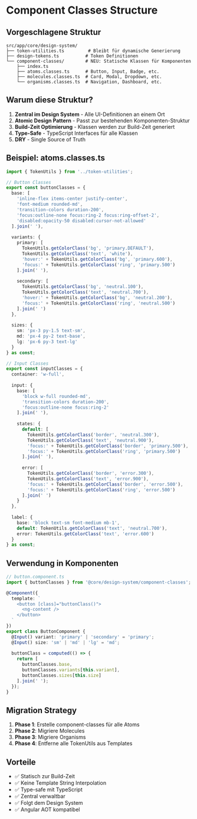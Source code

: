 # Component Classes Structure

## Vorgeschlagene Struktur

```
src/app/core/design-system/
├── token-utilities.ts         # Bleibt für dynamische Generierung
├── design-tokens.ts          # Token Definitionen
└── component-classes/        # NEU: Statische Klassen für Komponenten
    ├── index.ts
    ├── atoms.classes.ts      # Button, Input, Badge, etc.
    ├── molecules.classes.ts  # Card, Modal, Dropdown, etc.
    └── organisms.classes.ts  # Navigation, Dashboard, etc.
```

## Warum diese Struktur?

1. **Zentral im Design System** - Alle UI-Definitionen an einem Ort
2. **Atomic Design Pattern** - Passt zur bestehenden Komponenten-Struktur
3. **Build-Zeit Optimierung** - Klassen werden zur Build-Zeit generiert
4. **Type-Safe** - TypeScript Interfaces für alle Klassen
5. **DRY** - Single Source of Truth

## Beispiel: atoms.classes.ts

```typescript
import { TokenUtils } from '../token-utilities';

// Button Classes
export const buttonClasses = {
  base: [
    'inline-flex items-center justify-center',
    'font-medium rounded-md',
    'transition-colors duration-200',
    'focus:outline-none focus:ring-2 focus:ring-offset-2',
    'disabled:opacity-50 disabled:cursor-not-allowed'
  ].join(' '),
  
  variants: {
    primary: [
      TokenUtils.getColorClass('bg', 'primary.DEFAULT'),
      TokenUtils.getColorClass('text', 'white'),
      'hover:' + TokenUtils.getColorClass('bg', 'primary.600'),
      'focus:' + TokenUtils.getColorClass('ring', 'primary.500')
    ].join(' '),
    
    secondary: [
      TokenUtils.getColorClass('bg', 'neutral.100'),
      TokenUtils.getColorClass('text', 'neutral.700'),
      'hover:' + TokenUtils.getColorClass('bg', 'neutral.200'),
      'focus:' + TokenUtils.getColorClass('ring', 'neutral.500')
    ].join(' ')
  },
  
  sizes: {
    sm: 'px-3 py-1.5 text-sm',
    md: 'px-4 py-2 text-base',
    lg: 'px-6 py-3 text-lg'
  }
} as const;

// Input Classes
export const inputClasses = {
  container: 'w-full',
  
  input: {
    base: [
      'block w-full rounded-md',
      'transition-colors duration-200',
      'focus:outline-none focus:ring-2'
    ].join(' '),
    
    states: {
      default: [
        TokenUtils.getColorClass('border', 'neutral.300'),
        TokenUtils.getColorClass('text', 'neutral.900'),
        'focus:' + TokenUtils.getColorClass('border', 'primary.500'),
        'focus:' + TokenUtils.getColorClass('ring', 'primary.500')
      ].join(' '),
      
      error: [
        TokenUtils.getColorClass('border', 'error.300'),
        TokenUtils.getColorClass('text', 'error.900'),
        'focus:' + TokenUtils.getColorClass('border', 'error.500'),
        'focus:' + TokenUtils.getColorClass('ring', 'error.500')
      ].join(' ')
    }
  },
  
  label: {
    base: 'block text-sm font-medium mb-1',
    default: TokenUtils.getColorClass('text', 'neutral.700'),
    error: TokenUtils.getColorClass('text', 'error.600')
  }
} as const;
```

## Verwendung in Komponenten

```typescript
// button.component.ts
import { buttonClasses } from '@core/design-system/component-classes';

@Component({
  template: `
    <button [class]="buttonClass()">
      <ng-content />
    </button>
  `
})
export class ButtonComponent {
  @Input() variant: 'primary' | 'secondary' = 'primary';
  @Input() size: 'sm' | 'md' | 'lg' = 'md';
  
  buttonClass = computed(() => {
    return [
      buttonClasses.base,
      buttonClasses.variants[this.variant],
      buttonClasses.sizes[this.size]
    ].join(' ');
  });
}
```

## Migration Strategy

1. **Phase 1**: Erstelle component-classes für alle Atoms
2. **Phase 2**: Migriere Molecules 
3. **Phase 3**: Migriere Organisms
4. **Phase 4**: Entferne alle TokenUtils aus Templates

## Vorteile

- ✅ Statisch zur Build-Zeit
- ✅ Keine Template String Interpolation
- ✅ Type-safe mit TypeScript
- ✅ Zentral verwaltbar
- ✅ Folgt dem Design System
- ✅ Angular AOT kompatibel